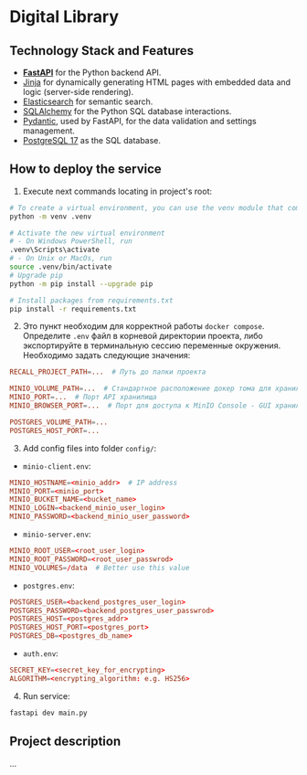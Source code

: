 # Digital Library

## Technology Stack and Features

- [**FastAPI**](https://fastapi.tiangolo.com) for the Python backend API.
- [Jinja](https://jinja.palletsprojects.com/en/3.1.x/) for dynamically generating HTML pages with embedded data and logic (server-side rendering).
- [Elasticsearch](https://www.elastic.co/elasticsearch) for semantic search.
- [SQLAlchemy](https://https://www.sqlalchemy.org/) for the Python SQL database interactions.
- [Pydantic](https://docs.pydantic.dev), used by FastAPI, for the data validation and settings management.
- [PostgreSQL 17](https://www.postgresql.org) as the SQL database.

## How to deploy the service

1. Execute next commands locating in project's root:
```bash
# To create a virtual environment, you can use the venv module that comes with Python
python -m venv .venv

# Activate the new virtual environment
# - On Windows PowerShell, run
.venv\Scripts\activate
# - On Unix or MacOs, run
source .venv/bin/activate
# Upgrade pip
python -m pip install --upgrade pip

# Install packages from requirements.txt
pip install -r requirements.txt
```

2. Это пункт необходим для корректной работы `docker compose`. Определите `.env` файл в корневой директории проекта, либо экспортируйте в терминальную сессию переменные окружения. Необходимо задать следующие значения:
```conf
RECALL_PROJECT_PATH=...  # Путь до папки проекта

MINIO_VOLUME_PATH=...  # Стандартное расположение докер тома для хранилища объектов
MINIO_PORT=...  # Порт API хранилища
MINIO_BROWSER_PORT=...  # Порт для доступа к MinIO Console - GUI хранилища

POSTGRES_VOLUME_PATH=...
POSTGRES_HOST_PORT=...
```

3. Add config files into folder `config/`:
- `minio-client.env`:
```conf
MINIO_HOSTNAME=<minio_addr>  # IP address
MINIO_PORT=<minio_port>
MINIO_BUCKET_NAME=<bucket_name>
MINIO_LOGIN=<backend_minio_user_login>
MINIO_PASSWORD=<backend_minio_user_password>
```
- `minio-server.env`:
```conf
MINIO_ROOT_USER=<root_user_login>
MINIO_ROOT_PASSWORD=<root_user_passwrod>
MINIO_VOLUMES=/data  # Better use this value
```
- `postgres.env`:
```conf
POSTGRES_USER=<backend_postgres_user_login>
POSTGRES_PASSWORD=<backend_postgres_user_passwrod>
POSTGRES_HOST=<postgres_addr>
POSTGRES_HOST_PORT=<postgres_port>
POSTGRES_DB=<postgres_db_name>
```
- `auth.env`:
```conf
SECRET_KEY=<secret_key_for_encrypting>
ALGORITHM=<encrypting_algorithm: e.g. HS256>
```

4. Run service:
```bash
fastapi dev main.py
```

## Project description
...
